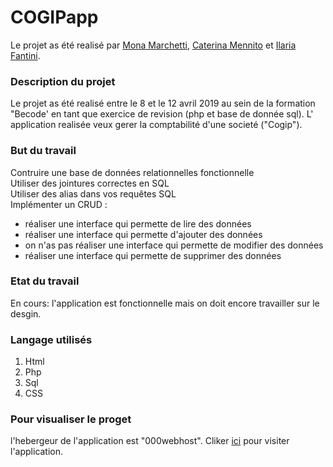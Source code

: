 # COGIPapp

Le projet as été realisé par [Mona Marchetti](https://github.com/MonaMarchetti), [Caterina Mennito](https://github.com/caterinamennito) et [Ilaria Fantini](https://github.com/IlariaFa). 

### Description du projet

Le projet as été realisé entre le 8 et le 12 avril 2019 au sein de la formation "Becode' en tant que exercice de revision (php et base de donnée sql). L' application realisée veux gerer la comptabilité d'une societé ("Cogip"). 


### But du travail

Contruire une base de données relationnelles fonctionnelle  
Utiliser des jointures correctes en SQL  
Utiliser des alias dans vos requêtes SQL  
Implémenter un CRUD :  
  - réaliser une interface qui permette de lire des données  
  - réaliser une interface qui permette d'ajouter des données  
  - on n'as pas réaliser une interface qui permette de modifier des données  
  - réaliser une interface qui permette de supprimer des données  

### Etat du travail

En cours: l'application est fonctionnelle mais on doit encore travailler sur le desgin. 

### Langage utilisés

1. Html
2. Php
3. Sql
4. CSS

### Pour visualiser le proget
l'hebergeur de l'application est "000webhost". Cliker [ici](https://ragazzapp.000webhostapp.com/index.php) pour visiter l'application.

